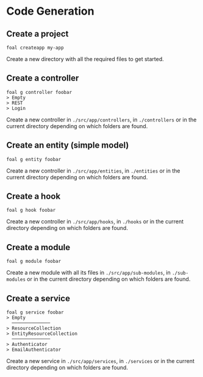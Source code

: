 # Code Generation

## Create a project

```shell
foal createapp my-app
```

Create a new directory with all the required files to get started.

## Create a controller

```shell
foal g controller foobar
> Empty
> REST
> Login
```

Create a new controller in `./src/app/controllers`, in `./controllers` or in the current directory depending on which folders are found.

## Create an entity (simple model)

```shell
foal g entity foobar
```

Create a new controller in `./src/app/entities`, in `./entities` or in the current directory depending on which folders are found.

## Create a hook

```shell
foal g hook foobar
```

Create a new controller in `./src/app/hooks`, in `./hooks` or in the current directory depending on which folders are found.

## Create a module

```shell
foal g module foobar
```

Create a new module with all its files in `./src/app/sub-modules`, in `./sub-modules` or in the current directory depending on which folders are found.

## Create a service

```shell
foal g service foobar
> Empty
  ──────────────
> ResourceCollection
> EntityResourceCollection
  ──────────────
> Authenticator
> EmailAuthenticator
```

Create a new service in `./src/app/services`, in `./services` or in the current directory depending on which folders are found.